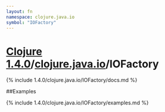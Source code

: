 ```yaml
---
layout: fn
namespace: clojure.java.io
symbol: "IOFactory"
---
```


# [Clojure 1.4.0](../../)/[clojure.java.io](../)/IOFactory

{% include 1.4.0/clojure.java.io/IOFactory/docs.md %}

##Examples

{% include 1.4.0/clojure.java.io/IOFactory/examples.md %}

